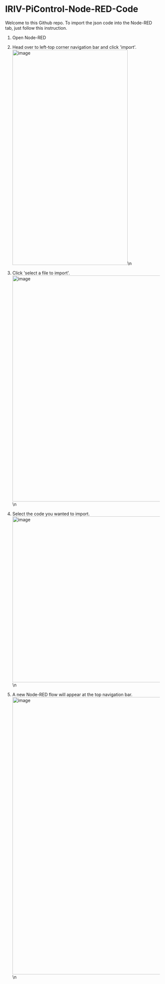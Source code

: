 # IRIV-PiControl-Node-RED-Code

Welcome to this Github repo. To import the json code into the Node-RED tab, just follow this instruction.

1. Open Node-RED

2. Head over to left-top corner navigation bar and click 'import'.
   <img width="375" height="698" alt="image" src="https://github.com/user-attachments/assets/9290eccd-68fa-4e56-9171-0093a74ce326" />\n

3. Click 'select a file to import'.
  <img width="863" height="733" alt="image" src="https://github.com/user-attachments/assets/fe3f6cdd-9444-42b3-a8dc-472c4b52989f" />\n


4. Select the code you wanted to import.
  <img width="767" height="538" alt="image" src="https://github.com/user-attachments/assets/baca706d-b5e9-4fa8-b5ed-4fad093a66ef" />\n


5. A new Node-RED flow will appear at the top navigation bar.
   <img width="1912" height="899" alt="image" src="https://github.com/user-attachments/assets/08724c1c-5d65-41f4-b5d2-aa372e135066" />\n


